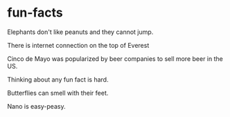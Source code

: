 
# fun-facts

Elephants don't like peanuts and they cannot jump.


There is internet connection on the top of Everest 


Cinco de Mayo was popularized by beer companies to sell more beer in the US.


Thinking about any fun fact is hard.


Butterflies can smell with their feet.


Nano is easy-peasy.


